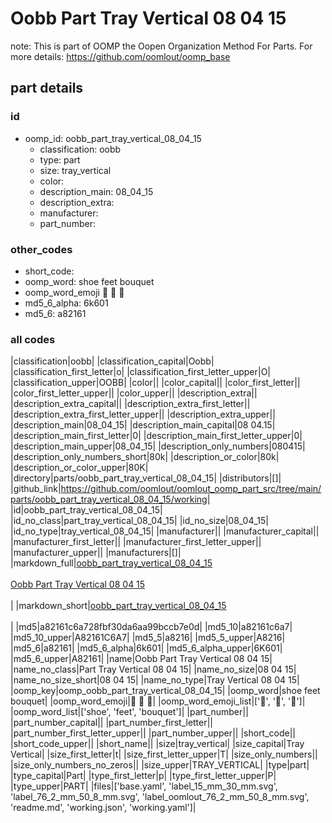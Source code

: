 # Oobb Part Tray Vertical 08 04 15  

note: This is part of OOMP the Oopen Organization Method For Parts. For more details: https://github.com/oomlout/oomp_base

##  part details





### id
* oomp_id: oobb_part_tray_vertical_08_04_15
  * classification: oobb
  * type: part
  * size: tray_vertical
  * color: 
  * description_main: 08_04_15
  * description_extra: 
  * manufacturer: 
  * part_number: 

### other_codes
* short_code: 
* oomp_word: shoe feet bouquet
* oomp_word_emoji :shoe: :feet: :bouquet:
* md5_6_alpha: 6k601
* md5_6: a82161

### all codes 
|classification|oobb|
|classification_capital|Oobb|
|classification_first_letter|o|
|classification_first_letter_upper|O|
|classification_upper|OOBB|
|color||
|color_capital||
|color_first_letter||
|color_first_letter_upper||
|color_upper||
|description_extra||
|description_extra_capital||
|description_extra_first_letter||
|description_extra_first_letter_upper||
|description_extra_upper||
|description_main|08_04_15|
|description_main_capital|08 04.15|
|description_main_first_letter|0|
|description_main_first_letter_upper|0|
|description_main_upper|08_04_15|
|description_only_numbers|080415|
|description_only_numbers_short|80k|
|description_or_color|80k|
|description_or_color_upper|80K|
|directory|parts/oobb_part_tray_vertical_08_04_15|
|distributors|[]|
|github_link|https://github.com/oomlout/oomlout_oomp_part_src/tree/main/parts/oobb_part_tray_vertical_08_04_15/working|
|id|oobb_part_tray_vertical_08_04_15|
|id_no_class|part_tray_vertical_08_04_15|
|id_no_size|08_04_15|
|id_no_type|tray_vertical_08_04_15|
|manufacturer||
|manufacturer_capital||
|manufacturer_first_letter||
|manufacturer_first_letter_upper||
|manufacturer_upper||
|manufacturers|[]|
|markdown_full|[oobb_part_tray_vertical_08_04_15](https://github.com/oomlout/oomlout_oomp_part_src/tree/main/parts/oobb_part_tray_vertical_08_04_15/working)<br>[](https://github.com/oomlout/oomlout_oomp_part_src/tree/main/parts/oobb_part_tray_vertical_08_04_15/working)<br>[Oobb Part Tray Vertical 08 04 15](https://github.com/oomlout/oomlout_oomp_part_src/tree/main/parts/oobb_part_tray_vertical_08_04_15/working)<br><br>|
|markdown_short|[oobb_part_tray_vertical_08_04_15](https://github.com/oomlout/oomlout_oomp_part_src/tree/main/parts/oobb_part_tray_vertical_08_04_15/working)<br><br>|
|md5|a82161c6a728fbf30da6aa99bccb7e0d|
|md5_10|a82161c6a7|
|md5_10_upper|A82161C6A7|
|md5_5|a8216|
|md5_5_upper|A8216|
|md5_6|a82161|
|md5_6_alpha|6k601|
|md5_6_alpha_upper|6K601|
|md5_6_upper|A82161|
|name|Oobb Part Tray Vertical 08 04 15|
|name_no_class|Part Tray Vertical 08 04 15|
|name_no_size|08 04 15|
|name_no_size_short|08 04 15|
|name_no_type|Tray Vertical 08 04 15|
|oomp_key|oomp_oobb_part_tray_vertical_08_04_15|
|oomp_word|shoe feet bouquet|
|oomp_word_emoji|:shoe: :feet: :bouquet:|
|oomp_word_emoji_list|[':shoe:', ':feet:', ':bouquet:']|
|oomp_word_list|['shoe', 'feet', 'bouquet']|
|part_number||
|part_number_capital||
|part_number_first_letter||
|part_number_first_letter_upper||
|part_number_upper||
|short_code||
|short_code_upper||
|short_name||
|size|tray_vertical|
|size_capital|Tray Vertical|
|size_first_letter|t|
|size_first_letter_upper|T|
|size_only_numbers||
|size_only_numbers_no_zeros||
|size_upper|TRAY_VERTICAL|
|type|part|
|type_capital|Part|
|type_first_letter|p|
|type_first_letter_upper|P|
|type_upper|PART|
|files|['base.yaml', 'label_15_mm_30_mm.svg', 'label_76_2_mm_50_8_mm.svg', 'label_oomlout_76_2_mm_50_8_mm.svg', 'readme.md', 'working.json', 'working.yaml']|
